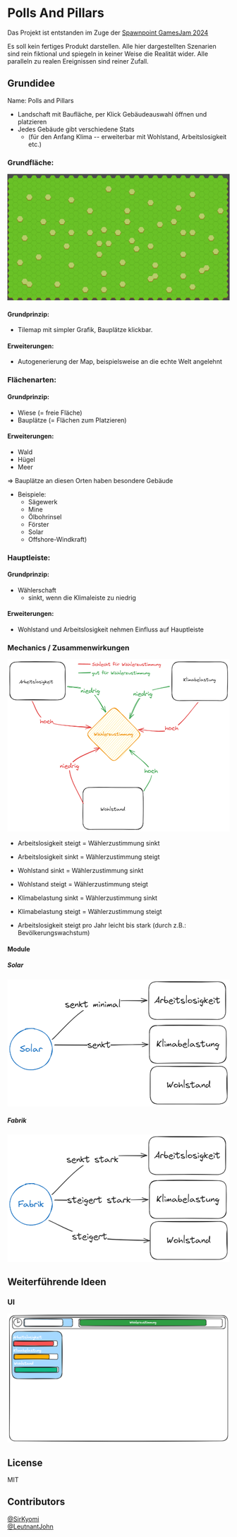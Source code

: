 # Polls And Pillars

Das Projekt ist entstanden im Zuge der [Spawnpoint GamesJam 2024](https://institut-spawnpoint.de/events/game-jam-2024/)

Es soll kein fertiges Produkt darstellen. Alle hier dargestellten Szenarien sind rein fiktional und spiegeln in keiner Weise die Realität wider.
Alle paralleln zu realen Ereignissen sind reiner Zufall.

## Grundidee
Name: Polls and Pillars

- Landschaft mit Baufläche, per Klick Gebäudeauswahl öffnen und platzieren <br />
- Jedes Gebäude gibt verschiedene Stats 
  - (für den Anfang Klima -- erweiterbar mit Wohlstand, Arbeitslosigkeit etc.)

### Grundfläche: 

![MapExample.png](Images/MapExample.png)

#### Grundprinzip:
- Tilemap mit simpler Grafik, Bauplätze klickbar.
#### Erweiterungen: 
- Autogenerierung der Map, beispielsweise an die echte Welt angelehnt

### Flächenarten: 
#### Grundprinzip:
- Wiese (= freie Fläche)
- Bauplätze (= Flächen zum Platzieren)
#### Erweiterungen:
- Wald
- Hügel
- Meer

=> Bauplätze an diesen Orten haben besondere Gebäude 
  - Beispiele: 
    - Sägewerk
    - Mine
    - Ölbohrinsel
    - Förster
    - Solar
    - Offshore-Windkraft)

### Hauptleiste: 
#### Grundprinzip:
- Wählerschaft
  - sinkt, wenn die Klimaleiste zu niedrig

#### Erweiterungen: 
  - Wohlstand und Arbeitslosigkeit nehmen Einfluss auf Hauptleiste

### Mechanics / Zusammenwirkungen

![Zusammenspiel.png](Images/Zusammenspiel.png)
- Arbeitslosigkeit steigt = Wählerzustimmung sinkt
- Arbeitslosigkeit sinkt = Wählerzustimmung steigt


- Wohlstand sinkt = Wählerzustimmung sinkt
- Wohlstand steigt = Wählerzustimmung steigt


- Klimabelastung sinkt = Wählerzustimmung sinkt
- Klimabelastung steigt = Wählerzustimmung steigt


- Arbeitslosigkeit steigt pro Jahr leicht bis stark (durch z.B.: Bevölkerungswachstum)


#### Module
##### Solar
![Solarmodul.png](Images/Solarmodul.png)
##### Fabrik
![Solarmodul.png](Images/Fabrikmodul.png)

## Weiterführende Ideen

### UI

![Idee_UI](Images/Idee_UI.png)


## License

MIT

## Contributors

[@SirKyomi](https://github.com/SirKyomi) <br/>
[@LeutnantJohn](https://github.com/LeutnantJohn)

